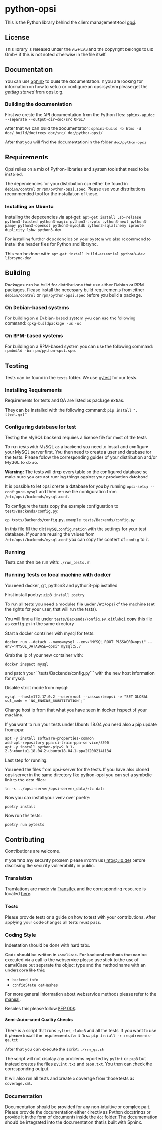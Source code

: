# python-opsi

This is the Python library behind the client management-tool [opsi](http://www.opsi.org/).


## License

This library is released under the AGPLv3 and the copyright belongs to
uib GmbH if this is not noted otherwise in the file itself.


## Documentation

You can use [Sphinx](http://sphinx-doc.org/) to build the documentation.
If you are looking for information on how to setup or configure an opsi
system please get the _getting started_ from opsi.org.

### Building the documentation

First we create the API documentation from the Python files:
``sphinx-apidoc --separate --output-dir=doc/src OPSI/``

After that we can build the documentation:
``sphinx-build -b html -d doc/_build/doctrees doc/src/ doc/python-opsi/``


After that you will find the documentation in the folder ``doc/python-opsi``.

## Requirements

Opsi relies on a mix of Python-libraries and system tools that need to
be installed.

The dependencies for your distribution can either be found in
`debian/control` or `rpm/python-opsi.spec`.
Please use your distributions recommended tool for the installation of
these.

### Installing on Ubuntu

Installing the depedencies via apt-get:
``apt-get install lsb-release python3-twisted python3-magic python3-crypto python3-newt python3-pampy python3-openssl python3-mysqldb python3-sqlalchemy iproute duplicity lshw python3-dev``

For installing further depedencies on your system we also recommend to
install the header files for Python and librsync.

This can be done with:
``apt-get install build-essential python3-dev librsync-dev``


## Building

Packages can be build for distributions that use either Debian or RPM
packages.
Please install the necessary build requirements from either `debian/control` or
`rpm/python-opsi.spec` before you build a package.

### On Debian-based systems

For building on a Debian-based system you can use the following command:
``dpkg-buildpackage -us -uc``

### On RPM-based systems

For building on a RPM-based system you can use the following command:
``rpmbuild -ba rpm/python-opsi.spec``


## Testing

Tests can be found in the `tests` folder. We use [pytest](http://pytest.org/) for our tests.

### Installing Requirements

Requirements for tests and QA are listed as package extras.

They can be installed with the following command:
``pip install ".[test,qa]"``

### Configuring database for test

Testing the MySQL backend requires a license file for most of the tests.

To run tests with MySQL as a backend you need to install and configure
your MySQL server first.
You then need to create a user and database for the tests.
Please follow the corresponding guides of your distribution and/or MySQL
to do so.

**Warning:** The tests will drop every table on the configured database
so make sure you are not running things against your production database!

It is possible to let opsi create a database for you by running `opsi-setup --configure-mysql` and then re-use the configuration from `/etc/opsi/backends/mysql.conf`.

To configure the tests copy the example configuration to `tests/Backends/config.py`:

``cp tests/Backends/config.py.example tests/Backends/config.py``

In this file fill the dict `MySQLconfiguration` with the settings for your test database.
If your are reusing the values from `/etc/opsi/backends/mysql.conf` you can copy the content of `config` to it.

### Running

Tests can then be run with:
``./run_tests.sh``

### Running Tests on local machine with docker

You need docker, git, python3 and python3-pip installed.

First install poetry:
``pip3 install poetry``

To run all tests you need a modules file under /etc/opsi of the machine (set the rights for your user, that will run the tests).

You will find a file under ``tests/Backends/config.py.gitlabci`` copy this file as ```config.py``` in the same directory.

Start a docker container with mysql for tests:

```
docker run --detach --name=mysql --env="MYSQL_ROOT_PASSWORD=opsi" --env="MYSQL_DATABASE=opsi" mysql:5.7
```

Grab the ip of your new container with:

```
docker inspect mysql
```

and patch your ``tests/Backends/config.py``` with the new host information for mysql.

Disable strict mode from mysql:

```
mysql --host=172.17.0.2 --user=root --password=opsi -e "SET GLOBAL sql_mode = 'NO_ENGINE_SUBSTITUTION';"
```

Change host ip from that what you have seen in docker inspect of your machine.

If you want to run your tests under Ubuntu 18.04 you need also a pip update from ppa:

```
apt -y install software-properties-common
add-apt-repository ppa:ci-train-ppa-service/3690
apt -y install python-pip=9.0.1-2.3~ubuntu1.18.04.2~ubuntu18.04.1~ppa202002141134
```

Last step for running:

You need the files from opsi-server for the tests. If you have also cloned opsi-server in the same directory like python-opsi you can set a symbolic link to the data-files:

```
ln -s ../opsi-server/opsi-server_data/etc data
```

Now you can install your venv over poetry:

```
poetry install
```

Now run the tests:

```
poetry run pytests
```

## Contributing

Contributions are welcome.

If you find any security problem please inform us (info@uib.de) before disclosing the security vulnerability in public.

### Translation

Translations are made via [Transifex](https://www.transifex.com/opsi-org/opsiorg/) and the corresponding resource is located [here](https://www.transifex.com/opsi-org/opsiorg/python-opsi/).

### Tests

Please provide tests or a guide on how to test with your contributions.
After applying your code changes all tests must pass.

### Coding Style

Indentation should be done with hard tabs.

Code should be written in `camelCase`.
For backend methods that can be executed via a call to the webservice
please use stick to the use of camelCase but seperate the object type
and the method name with an underscore like this:

* `backend_info`
* `configState_getHashes`

For more general information about webservice methods please refer to the [manual](http://download.uib.de/opsi4.0/doc/html/en/opsi-manual/opsi-manual.html#opsi-manual-api-datastructure-opsi).


Besides this please follow
[PEP 008](http://legacy.python.org/dev/peps/pep-0008/).


#### Semi-Automated Quality Checks

There is a script that runs ``pylint``, ``flake8`` and all the tests.
If you want to use it please install the requirements for it first:
``pip install -r requirements-qa.txt``


After that you can execute the script:
``./run_qa.sh``

The script will not display any problems reported by `pylint` or
`pep8` but instead creates the files `pylint.txt` and `pep8.txt`.
You then can check the corresponding output.

It will also run all tests and create a coverage from those tests as
`coverage.xml`.

### Documentation

Documentation should be provided for any non-intuitive or complex part.
Please provide the documentation either directly as Python docstrings or
provide it in the form of documents inside the ``doc`` folder.
The documentation should be integrated into the documentation that is
built with Sphinx.
